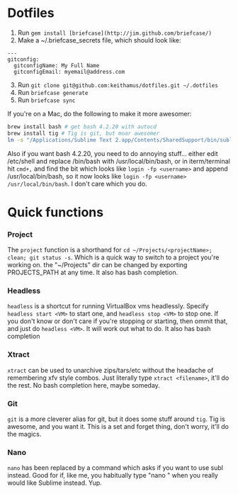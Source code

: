 # Dotfiles

1. Run `gem install [briefcase](http://jim.github.com/briefcase/)`
2. Make a ~/.briefcase_secrets file, which should look like:

```
---
gitconfig:
  gitconfigName: My Full Name
  gitconfigEmail: myemail@address.com
```

3. Run `git clone git@github.com:keithamus/dotfiles.git ~/.dotfiles`
4. Run `briefcase generate`
5. Run `briefcase sync`

If you're on a Mac, do the following to make it more awesomer:

```bash
brew install bash # get bash 4.2.20 with autocd
brew install tig # Tig is git, but moar awesomer
ln -s "/Applications/Sublime Text 2.app/Contents/SharedSupport/bin/subl" /usr/local/bin/subl
```

Also if you want bash 4.2.20, you need to do annoying stuff... either edit /etc/shell and replace
/bin/bash with /usr/local/bin/bash, or in iterm/terminal hit `cmd+,` and find the bit which looks
like `login -fp <username>` and append /usr/local/bin/bash, so it now looks like
`login -fp <username> /usr/local/bin/bash`. I don't care which you do.

# Quick functions

### Project
The `project` function is a shorthand for `cd ~/Projects/<projectName>; clean; git status -s`. Which
is a quick way to switch to a project you're working on. the "~/Projects" dir can be changed by
exporting PROJECTS_PATH at any time.
It also has bash completion.

### Headless
`headless` is a shortcut for running VirtualBox vms headlessly. Specify `headless start <VM>` to
start one, and `headless stop <VM>` to stop one. If you don't know or don't care if you're stopping
or starting, then ommit that, and just do `headless <VM>`. It will work out what to do.
It also has bash completion

### Xtract
`xtract` can be used to unarchive zips/tars/etc without the headache of remembering xfv style
combos. Just literally type `xtract <filename>`, it'll do the rest.
No bash completion here, maybe someday.

### Git
`git` is a more cleverer alias for git, but it does some stuff around `tig`. Tig is awesome, and you
want it. This is a set and forget thing, don't worry, it'll do the magics.

### Nano
`nano` has been replaced by a command which asks if you want to use subl instead. Good for if, like
me, you habitually type "nano <file>" when you really would like Sublime instead. Yup.